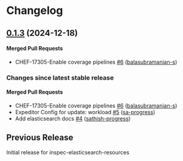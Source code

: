 # Changelog
<!-- latest_release 0.1.3 -->
## [0.1.3](https://github.com/inspec/inspec-elasticsearch-resources/tree/0.1.3) (2024-12-18)

#### Merged Pull Requests
- CHEF-17305-Enable coverage pipelines [#6](https://github.com/inspec/inspec-elasticsearch-resources/pull/6) ([balasubramanian-s](https://github.com/balasubramanian-s))
<!-- latest_release -->
<!-- release_rollup -->
### Changes since latest stable release

#### Merged Pull Requests
- CHEF-17305-Enable coverage pipelines [#6](https://github.com/inspec/inspec-elasticsearch-resources/pull/6) ([balasubramanian-s](https://github.com/balasubramanian-s)) <!-- 0.1.3 -->
- Expeditor Config for update: workload [#5](https://github.com/inspec/inspec-elasticsearch-resources/pull/5) ([sa-progress](https://github.com/sa-progress)) <!-- 0.1.2 -->
- Add elasticsearch docs [#4](https://github.com/inspec/inspec-elasticsearch-resources/pull/4) ([sathish-progress](https://github.com/sathish-progress)) <!-- 0.1.1 -->
<!-- release_rollup -->
<!-- latest_stable_release -->
<!-- latest_stable_release -->
## Previous Release
Initial release for inspec-elasticsearch-resources